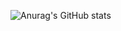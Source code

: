 ![Anurag's GitHub stats](https://github-readme-stats.vercel.app/api?username=ebo2022&show_icons=true&custom_title=Stats&theme=radical)

